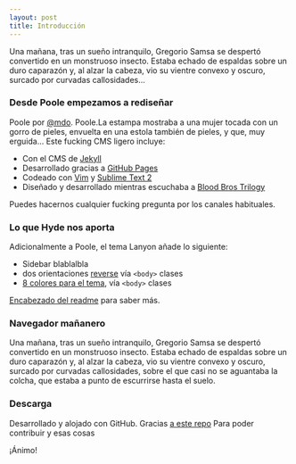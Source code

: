 ```yaml
---
layout: post
title: Introducción
---
```


Una mañana, tras un sueño intranquilo, Gregorio Samsa se despertó convertido en un monstruoso insecto. Estaba echado de espaldas sobre un duro caparazón y, al alzar la cabeza, vio su vientre convexo y oscuro, surcado por curvadas callosidades...

### Desde Poole empezamos a rediseñar

Poole por [@mdo](https://twitter.com/mdo). Poole.La estampa mostraba a una mujer tocada con un gorro de pieles, envuelta en una estola también de pieles, y que, muy erguida...
Este fucking CMS ligero incluye:

* Con el CMS de [Jekyll](http://jekyllrb.com)
* Desarrollado gracias a [GitHub Pages](https://pages.github.com)
* Codeado con [Vim](http://www.vim.org) y [Sublime Text 2](http://sublimetext.org)
* Diseñado y desarrollado mientras escuchaba a  [Blood Bros Trilogy](https://soundcloud.com/maddecent/sets/blood-bros-series)

Puedes hacernos cualquier fucking pregunta por los canales habituales.

### Lo que Hyde nos aporta

Adicionalmente a Poole, el tema Lanyon añade lo siguiente:

* Sidebar blablalbla
* dos orientaciones [reverse](https://github.com/poole/lanyon#reverse-layout) vía `<body>` clases
* [8 colores para el tema](https://github.com/poole/hyde#themes), vía `<body>` clases

[Encabezado del readme](https://github.com/poole/hyde#readme) para saber más.

### Navegador mañanero

Una mañana, tras un sueño intranquilo, Gregorio Samsa se despertó convertido en un monstruoso insecto. Estaba echado de espaldas sobre un duro caparazón y, al alzar la cabeza, vio su vientre convexo y oscuro, surcado por curvadas callosidades, sobre el que casi no se aguantaba la colcha, que estaba a punto de escurrirse hasta el suelo.

### Descarga

Desarrollado y alojado con GitHub. Gracias <a href="https://github.com/poole/hyde">a este repo</a> Para poder contribuir y esas cosas

¡Ánimo!

